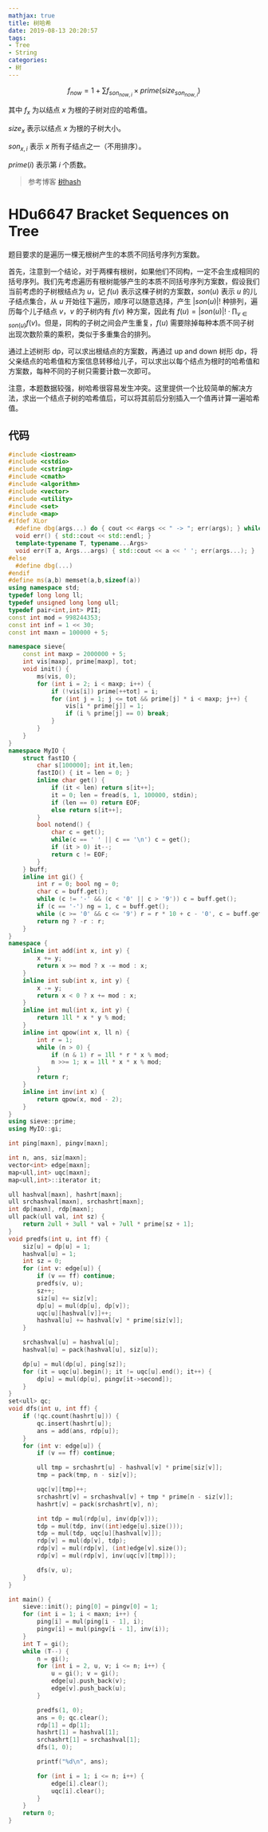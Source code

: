 ```yaml
---
mathjax: true
title: 树哈希
date: 2019-08-13 20:20:57
tags:
- Tree
- String
categories:
- 树
---
```


$$
f_{now}=1+\sum f_{son_{now,i}} \times prime(size_{son_{now,i}})
$$

其中 $f_x$ 为以结点 $x$ 为根的子树对应的哈希值。

$size_{x}$ 表示以结点 $x$ 为根的子树大小。

$son_{x,i}$ 表示 $x$ 所有子结点之一（不用排序）。

$prime(i)$ 表示第 $i$ 个质数。

> 参考博客 [树hash](https://www.cnblogs.com/huyufeifei/p/10817673.html)

<!--more-->

# HDu6647 Bracket Sequences on Tree

题目要求的是遍历一棵无根树产生的本质不同括号序列方案数。

首先，注意到一个结论，对于两棵有根树，如果他们不同构，一定不会生成相同的括号序列。我们先考虑遍历有根树能够产生的本质不同括号序列方案数，假设我们当前考虑的子树根结点为 $u$，记 $f(u)$ 表示这棵子树的方案数，$son(u)$ 表示 $u$ 的儿子结点集合，从 $u$ 开始往下遍历，顺序可以随意选择，产生 $|son(u)|!$ 种排列，遍历每个儿子结点 $v$，$v$ 的子树内有 $f(v)$ 种方案，因此有 $f(u)=|son(u)|! \cdot \prod_{v\in son(u)} f(v)$。但是，同构的子树之间会产生重复，$f(u)$ 需要除掉每种本质不同子树出现次数阶乘的乘积，类似于多重集合的排列。

通过上述树形 dp，可以求出根结点的方案数，再通过 up and down 树形 dp，将父亲结点的哈希值和方案信息转移给儿子，可以求出以每个结点为根时的哈希值和方案数，每种不同的子树只需要计数一次即可。

注意，本题数据较强，树哈希很容易发生冲突。这里提供一个比较简单的解决方法，求出一个结点子树的哈希值后，可以将其前后分别插入一个值再计算一遍哈希值。

## 代码

```c++
#include <iostream>
#include <cstdio>
#include <cstring>
#include <cmath>
#include <algorithm>
#include <vector>
#include <utility>
#include <set>
#include <map>
#ifdef XLor
  #define dbg(args...) do { cout << #args << " -> "; err(args); } while (0)
  void err() { std::cout << std::endl; }
  template<typename T, typename...Args>
  void err(T a, Args...args) { std::cout << a << ' '; err(args...); }
#else
  #define dbg(...)
#endif
#define ms(a,b) memset(a,b,sizeof(a))
using namespace std;
typedef long long ll;
typedef unsigned long long ull;
typedef pair<int,int> PII;
const int mod = 998244353;
const int inf = 1 << 30;
const int maxn = 100000 + 5;

namespace sieve{
    const int maxp = 2000000 + 5;
    int vis[maxp], prime[maxp], tot;
    void init() {
        ms(vis, 0);
        for (int i = 2; i < maxp; i++) {
            if (!vis[i]) prime[++tot] = i;
            for (int j = 1; j <= tot && prime[j] * i < maxp; j++) {
                vis[i * prime[j]] = 1;
                if (i % prime[j] == 0) break;
            }
        }
    }
}
namespace MyIO {
    struct fastIO {
        char s[100000]; int it,len;
        fastIO() { it = len = 0; }
        inline char get() {
            if (it < len) return s[it++];
            it = 0; len = fread(s, 1, 100000, stdin);
            if (len == 0) return EOF;
            else return s[it++];
        }
        bool notend() {
            char c = get();
            while(c == ' ' || c == '\n') c = get();
            if (it > 0) it--;
            return c != EOF;
        }
    } buff;
    inline int gi() {
        int r = 0; bool ng = 0; 
        char c = buff.get();
        while (c != '-' && (c < '0' || c > '9')) c = buff.get();
        if (c == '-') ng = 1, c = buff.get();
        while (c >= '0' && c <= '9') r = r * 10 + c - '0', c = buff.get();
        return ng ? -r : r;
    }
}
namespace {
    inline int add(int x, int y) {
        x += y;
        return x >= mod ? x -= mod : x;
    }
    inline int sub(int x, int y) {
        x -= y;
        return x < 0 ? x += mod : x;
    }
    inline int mul(int x, int y) {
        return 1ll * x * y % mod;
    }
    inline int qpow(int x, ll n) {
        int r = 1;
        while (n > 0) {
            if (n & 1) r = 1ll * r * x % mod;
            n >>= 1; x = 1ll * x * x % mod;
        }
        return r;
    }
    inline int inv(int x) {
        return qpow(x, mod - 2);
    }
}
using sieve::prime;
using MyIO::gi;

int ping[maxn], pingv[maxn];

int n, ans, siz[maxn];
vector<int> edge[maxn];
map<ull,int> uqc[maxn];
map<ull,int>::iterator it;

ull hashval[maxn], hashrt[maxn];
ull srchashval[maxn], srchashrt[maxn];
int dp[maxn], rdp[maxn];
ull pack(ull val, int sz) {
    return 2ull + 3ull * val + 7ull * prime[sz + 1];
}
void predfs(int u, int ff) {
    siz[u] = dp[u] = 1;
    hashval[u] = 1;
    int sz = 0;
    for (int v: edge[u]) {
        if (v == ff) continue;
        predfs(v, u);
        sz++;
        siz[u] += siz[v];
        dp[u] = mul(dp[u], dp[v]);
        uqc[u][hashval[v]]++;
        hashval[u] += hashval[v] * prime[siz[v]];
    }

    srchashval[u] = hashval[u];
    hashval[u] = pack(hashval[u], siz[u]);

    dp[u] = mul(dp[u], ping[sz]);
    for (it = uqc[u].begin(); it != uqc[u].end(); it++) {
        dp[u] = mul(dp[u], pingv[it->second]);
    }
}
set<ull> qc;
void dfs(int u, int ff) {
    if (!qc.count(hashrt[u])) {
        qc.insert(hashrt[u]);
        ans = add(ans, rdp[u]);
    }
    for (int v: edge[u]) {
        if (v == ff) continue;

        ull tmp = srchashrt[u] - hashval[v] * prime[siz[v]];
        tmp = pack(tmp, n - siz[v]);

        uqc[v][tmp]++;
        srchashrt[v] = srchashval[v] + tmp * prime[n - siz[v]];
        hashrt[v] = pack(srchashrt[v], n);

        int tdp = mul(rdp[u], inv(dp[v]));
        tdp = mul(tdp, inv((int)edge[u].size()));
        tdp = mul(tdp, uqc[u][hashval[v]]);
        rdp[v] = mul(dp[v], tdp);
        rdp[v] = mul(rdp[v], (int)edge[v].size());
        rdp[v] = mul(rdp[v], inv(uqc[v][tmp]));

        dfs(v, u);
    }
}

int main() {
    sieve::init(); ping[0] = pingv[0] = 1;
    for (int i = 1; i < maxn; i++) {
        ping[i] = mul(ping[i - 1], i);
        pingv[i] = mul(pingv[i - 1], inv(i));
    }
    int T = gi();
    while (T--) {
        n = gi();
        for (int i = 2, u, v; i <= n; i++) {
            u = gi(); v = gi();
            edge[u].push_back(v);
            edge[v].push_back(u);
        }

        predfs(1, 0);
        ans = 0; qc.clear();
        rdp[1] = dp[1]; 
        hashrt[1] = hashval[1];
        srchashrt[1] = srchashval[1];
        dfs(1, 0);

        printf("%d\n", ans);

        for (int i = 1; i <= n; i++) {
            edge[i].clear();
            uqc[i].clear();
        }
    }
    return 0;
}
```